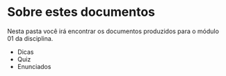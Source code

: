 # Sobre estes documentos

Nesta pasta você irá encontrar os documentos produzidos para o módulo 01 da disciplina.

* Dicas
* Quiz
* Enunciados

